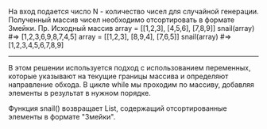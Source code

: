 На вход подается число N - количество чисел для случайной генерации. Полученный массив чисел необходимо отсортировать в формате Змейки. Пр. Исходный массив array = [[1,2,3], [4,5,6], [7,8,9]] snail(array) #=> [1,2,3,6,9,8,7,4,5] array = [[1,2,3], [8,9,4], [7,6,5]] snail(array) #=> [1,2,3,4,5,6,7,8,9]

---

В этом решении используется подход с использованием переменных, которые указывают на текущие границы массива и определяют направление обхода. В цикле while мы проходим по массиву, добавляя элементы в результат в нужном порядке.

Функция snail() возвращает List<Integer>, содержащий отсортированные элементы в формате "Змейки".